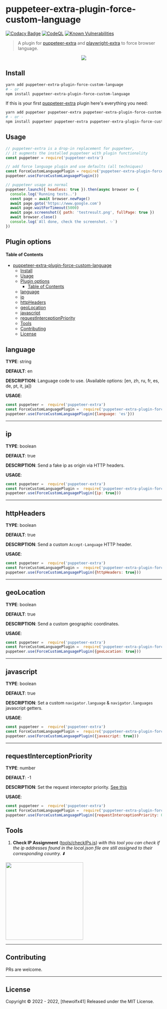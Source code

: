 # puppeteer-extra-plugin-force-custom-language
[![Codacy Badge](https://app.codacy.com/project/badge/Grade/85eb01da28934d37a91d5a2c78897355)](https://app.codacy.com/gh/mjorgegulab/puppeteer-extra-plugin-force-custom-language/dashboard?utm_source=gh&utm_medium=referral&utm_content=&utm_campaign=Badge_grade) [![CodeQL](https://github.com/mjorgegulab/puppeteer-extra-plugin-force-custom-language/actions/workflows/github-code-scanning/codeql/badge.svg)](https://github.com/mjorgegulab/puppeteer-extra-plugin-force-custom-language/actions/workflows/github-code-scanning/codeql) [![Known Vulnerabilities](https://snyk.io/test/github/mjorgegulab/puppeteer-extra-plugin-force-custom-language/badge.svg)](https://snyk.io/test/github/mjorgegulab/puppeteer-extra-plugin-force-custom-language)
> A plugin for [puppeteer-extra](https://github.com/berstend/puppeteer-extra/tree/master/packages/puppeteer-extra) and [playwright-extra](https://github.com/berstend/puppeteer-extra/tree/master/packages/playwright-extra) to force browser language.

<p align="center"><img src="https://i.imgur.com/e1IeCjp.png" /></p>

## Install

```bash
yarn add puppeteer-extra-plugin-force-custom-language
# - or -
npm install puppeteer-extra-plugin-force-custom-language
```

If this is your first [puppeteer-extra](https://github.com/berstend/puppeteer-extra) plugin here's everything you need:

```bash
yarn add puppeteer puppeteer-extra puppeteer-extra-plugin-force-custom-language
# - or -
npm install puppeteer puppeteer-extra puppeteer-extra-plugin-force-custom-language
```

## Usage

```js
// puppeteer-extra is a drop-in replacement for puppeteer,
// it augments the installed puppeteer with plugin functionality
const puppeteer = require('puppeteer-extra')

// add force language plugin and use defaults (all techniques)
const ForceCustomLanguagePlugin = require('puppeteer-extra-plugin-force-custom-language')
puppeteer.use(ForceCustomLanguagePlugin())

// puppeteer usage as normal
puppeteer.launch({ headless: true }).then(async browser => {
  console.log('Running tests..')
  const page = await browser.newPage()
  await page.goto('https://www.google.com')
  await page.waitForTimeout(5000)
  await page.screenshot({ path: 'testresult.png', fullPage: true })
  await browser.close()
  console.log(`All done, check the screenshot. ✨`)
})
```

## Plugin options

#### Table of Contents

- [puppeteer-extra-plugin-force-custom-language](#puppeteer-extra-plugin-force-custom-language)
  - [Install](#install)
  - [Usage](#usage)
  - [Plugin options](#plugin-options)
      - [Table of Contents](#table-of-contents)
  - [language](#language)
  - [ip](#ip)
  - [httpHeaders](#httpheaders)
  - [geoLocation](#geolocation)
  - [javascript](#javascript)
  - [requestInterceptionPriority](#requestinterceptionpriority)
  - [Tools](#tools)
  - [Contributing](#contributing)
  - [License](#license)

## language
**TYPE**: string

**DEFAULT**: en

**DESCRIPTION**: Language code to use.
(Available options: [en,  zh,  ru,  fr,  es,  de,  pt,  it,  ja])

**USAGE**:
```javascript
const puppeteer =  require('puppeteer-extra')
const ForceCustomLanguagePlugin =  require('puppeteer-extra-plugin-force-custom-language')
puppeteer.use(ForceCustomLanguagePlugin({language: 'es'})) 
```
---
## ip
**TYPE**: boolean

**DEFAULT**: true

**DESCRIPTION**: Send a fake ip as origin via HTTP headers.

**USAGE**:
```javascript
const puppeteer =  require('puppeteer-extra')
const ForceCustomLanguagePlugin =  require('puppeteer-extra-plugin-force-custom-language')
puppeteer.use(ForceCustomLanguagePlugin({ip: true})) 
```
---
## httpHeaders
**TYPE**: boolean

**DEFAULT**: true

**DESCRIPTION**: Send a custom `Accept-Language` HTTP header.

**USAGE**:
```javascript
const puppeteer =  require('puppeteer-extra')
const ForceCustomLanguagePlugin =  require('puppeteer-extra-plugin-force-custom-language')
puppeteer.use(ForceCustomLanguagePlugin({httpHeaders: true})) 
```
---
## geoLocation
**TYPE**: boolean

**DEFAULT**: true

**DESCRIPTION**: Send a custom geographic coordinates.

**USAGE**:
```javascript
const puppeteer =  require('puppeteer-extra')
const ForceCustomLanguagePlugin =  require('puppeteer-extra-plugin-force-custom-language')
puppeteer.use(ForceCustomLanguagePlugin({geoLocation: true})) 
```
---
## javascript
**TYPE**: boolean

**DEFAULT**: true

**DESCRIPTION**: Set a custom `navigator.language` & `navigator.languages` javascript getters.

**USAGE**:
```javascript
const puppeteer =  require('puppeteer-extra')
const ForceCustomLanguagePlugin =  require('puppeteer-extra-plugin-force-custom-language')
puppeteer.use(ForceCustomLanguagePlugin({javascript: true})) 
```
---
## requestInterceptionPriority
**TYPE**: number

**DEFAULT**: -1

**DESCRIPTION**: Set the request interceptor priority. [See this](https://pptr.dev/guides/request-interception)

**USAGE**:
```javascript
const puppeteer =  require('puppeteer-extra')
const ForceCustomLanguagePlugin =  require('puppeteer-extra-plugin-force-custom-language')
puppeteer.use(ForceCustomLanguagePlugin({requestInterceptionPriority: 0})) 
```

## Tools

1. **Check IP Assignment** ([tools/checkIPs.js](tools/checkIPs.js))
  _with this tool you can check if the ip addresses found in the local.json file are still assigned to their corresponding country. ⬇️_
  <img src="https://i.imgur.com/dGw4kll.png" width="250"/>

---
## Contributing

PRs are welcome.

---

## License

Copyright © 2022 - 2022, [thewolfx41] Released under the MIT License.
